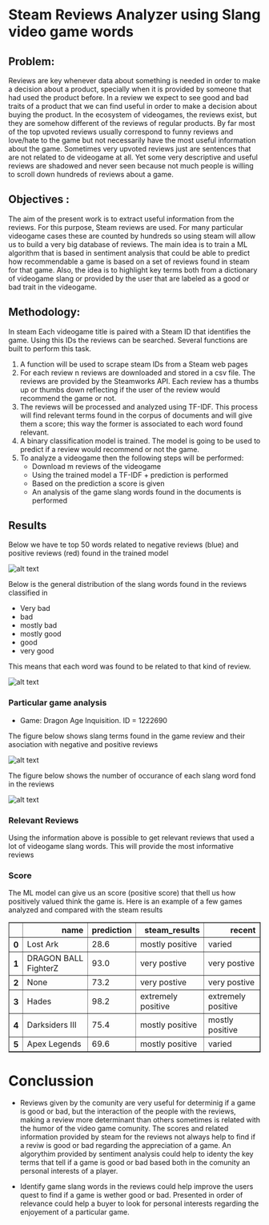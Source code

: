 # Steam Reviews Analyzer using Slang video game words

## Problem: 

Reviews are key whenever data about something is needed in order to make a decision about a product, specially when it is provided by someone that had used the product before.
In a review we expect to see good and bad traits of a product that we can find useful in order to make a decision about buying the product.
In the ecosystem of videogames, the reviews exist, but they are somehow different of the reviews of regular products.
By far most of the top upvoted reviews usually correspond to funny reviews and love/hate to the game but not necessarily have the most useful information about the game. Sometimes very upvoted reviews just are sentences that are not related to de videogame at all. Yet some very descriptive and useful reviews are shadowed and never seen because not much people is willing to scroll down hundreds of reviews about a game.

## Objectives : 

The aim of the present work is to extract useful information from the reviews. For this purpose, Steam reviews are used. For many particular videogame cases these are counted by hundreds so using steam will allow us to build a very big database of reviews. 
The main idea is to train a ML algorithm that is based in sentiment analysis that could be able to predict how recommendable a game is based on a set of reviews found in steam for that game. Also, the idea is to highlight key terms both from a dictionary of videogame slang or provided by the user that are labeled as a good or bad trait in the videogame.

## Methodology: 

In steam Each videogame title is paired with a Steam ID that identifies the game. Using this IDs the reviews can be searched.
Several functions are built to perform this task.

1.	A function will be used to scrape steam IDs from a Steam web pages
2.	For each review n reviews are downloaded and stored in a csv file. The reviews are provided by the Steamworks API. Each review has a thumbs up or thumbs down reflecting if the user of the review would recommend the game or not.
3.	The reviews will be processed and analyzed using TF-IDF. This process will find relevant terms found in the corpus of documents and will give them a score; this way the former is associated to each word found relevant.
4.	A binary classification model is trained. The model is going to be used to predict if a review would recommend or not the game.
5.	To analyze a videogame then the following steps will be performed:
    -	Download m reviews of the videogame
    -	Using the trained model a TF-IDF + prediction is performed
    -	Based on the prediction a score is given
    -	An analysis of the game slang words found in the documents is performed

## Results

Below we have te top 50 words related to negative reviews (blue) and positive reviews (red) found in the trained model

![alt text](./figures/tfidf_general_analysis.png)

Below is the general distribution of the slang words found in the reviews classified in

- Very bad
- bad
- mostly bad
- mostly good
- good
- very good

This means that each word was found to be related to that kind of review.

![alt text](./figures/pie_general_analysis.png)

### Particular game analysis

- Game: Dragon Age Inquisition. ID = 1222690

The figure below shows slang terms found in the game review and their asociation with negative and positive reviews

![alt text](./figures/quality_analysis.png)

The figure below shows the number of occurance of each slang word fond in the reviews

![alt text](./figures/quality_distribution.png)

### Relevant Reviews

Using the information above is possible to get relevant reviews that used a lot of videogame slang words. This will provide the most informative reviews

### Score 

The ML model can give us an score (positive score) that thell us how positively valued think the game is. Here is an example of a few games analyzed and compared with the steam results

<div>
<style scoped>
    .dataframe tbody tr th:only-of-type {
        vertical-align: middle;
    }

    .dataframe tbody tr th {
        vertical-align: top;
    }

    .dataframe thead th {
        text-align: right;
    }
</style>
<table border="1" class="dataframe">
  <thead>
    <tr style="text-align: right;">
      <th></th>
      <th>name</th>
      <th>prediction</th>
      <th>steam_results</th>
      <th>recent</th>
    </tr>
  </thead>
  <tbody>
    <tr>
      <th>0</th>
      <td>Lost Ark</td>
      <td>28.6</td>
      <td>mostly positive</td>
      <td>varied</td>
    </tr>
    <tr>
      <th>1</th>
      <td>DRAGON BALL FighterZ</td>
      <td>93.0</td>
      <td>very postive</td>
      <td>very postive</td>
    </tr>
    <tr>
      <th>2</th>
      <td>None</td>
      <td>73.2</td>
      <td>very postive</td>
      <td>very postive</td>
    </tr>
    <tr>
      <th>3</th>
      <td>Hades</td>
      <td>98.2</td>
      <td>extremely positive</td>
      <td>extremely positive</td>
    </tr>
    <tr>
      <th>4</th>
      <td>Darksiders III</td>
      <td>75.4</td>
      <td>mostly positive</td>
      <td>mostly positive</td>
    </tr>
    <tr>
      <th>5</th>
      <td>Apex Legends</td>
      <td>69.6</td>
      <td>mostly positive</td>
      <td>varied</td>
    </tr>
  </tbody>
</table>
</div>


# Conclussion

- Reviews given by the comunity are very useful for determinig if a game is good or bad, but the interaction of the people with the reviews, making a review more determinant than others sometimes is related with the humor of the video game comunity. The scores and related information provided by steam for the reviews not always help to find if a reviw is good or bad regarding the appreciation of a game. An algorythim provided by sentiment analysis could help to identy the key terms that tell if a game is good or bad based both in the comunity an personal interests of a player.

- Identify game slang words in the reviews could help improve the users quest to find if a game is wether good or bad. Presented in order of relevance could help a buyer to look for personal interests regarding the enjoyement of a particular game. 

